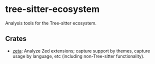 # tree-sitter-ecosystem

Analysis tools for the Tree-sitter ecosystem.

## Crates

- [zeta](./zeta/): Analyze Zed extensions; capture support by themes, capture usage by language, etc (including non-Tree-sitter functionality).
